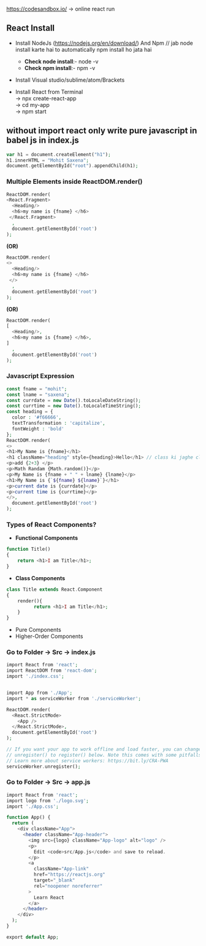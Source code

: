 https://codesandbox.io/  -> online react run

## React Install
* Install NodeJs (https://nodejs.org/en/download/) And Npm  // jab node install karte hai to automatically npm install ho jata hai<br>
  * __Check node install__:-  node -v
  * __Check npm install__:- npm -v



* Install Visual studio/sublime/atom/Brackets
* Install React from Terminal<br>
  -> npx create-react-app <project-name> <br>
  -> cd my-app <br>
  -> npm start <br>


## without import react only write pure javascript in babel js in index.js
```php
var h1 = document.createElement("h1");
h1.innerHTML = "Mohit Saxena";
document.getElementById("root").appendChild(h1);
```

### Multiple Elements inside ReactDOM.render()
```php
ReactDOM.render(
<React.Fragment>  
  <Heading/>
  <h6>my name is {fname} </h6>
 </React.Fragment>
  ,
  document.getElementById('root')
);
```
__(OR)__
```php
ReactDOM.render(
<>  
  <Heading/>
  <h6>my name is {fname} </h6>
 </>
  ,
  document.getElementById('root')
);
```
__(OR)__
```php
ReactDOM.render(
[  
  <Heading/>,
  <h6>my name is {fname} </h6>,
]
  ,
  document.getElementById('root')
);
```
### Javascript Expression
```php
const fname = "mohit";
const lname = "saxena";
const currdate = new Date().toLocaleDateString();
const currtime = new Date().toLocaleTimeString();
const heading = {
  color : '#f66666',
  textTransformation : 'capitalize',
  fontWeight : 'bold'
};
ReactDOM.render( 
<>
<h1>My Name is {fname}</h1>
<h1 className="heading" style={heading}>Hello</h1> // class ki jaghe className use hota hai
<p>add {2+3} </p>
<p>Math Randam {Math.random()}</p>
<p>My Name is {fname + " " + lname} {lname}</p>
<h1>My Name is {`${fname} ${lname}`}</h1>
<p>current date is {currdate}</p>
<p>current time is {currtime}</p>
</>,
  document.getElementById('root')
);

```

### Types of React Components?
* __Functional Components__
```php
function Title()
{
    return <h1>I am Title</h1>;
}
```

* __Class Components__
```php
class Title extends React.Component
{
    render(){
          return <h1>I am Title</h1>;
    }
}
```

* Pure Components
* Higher-Order Components


### Go to Folder -> Src -> index.js
```php
import React from 'react';
import ReactDOM from 'react-dom';
import './index.css';


import App from './App';
import * as serviceWorker from './serviceWorker';

ReactDOM.render(
  <React.StrictMode>
    <App />
  </React.StrictMode>,
  document.getElementById('root')
);

// If you want your app to work offline and load faster, you can change
// unregister() to register() below. Note this comes with some pitfalls.
// Learn more about service workers: https://bit.ly/CRA-PWA
serviceWorker.unregister();
```

### Go to Folder -> Src -> app.js
```php
import React from 'react';
import logo from './logo.svg';
import './App.css';

function App() {
  return (
    <div className="App">
      <header className="App-header">
        <img src={logo} className="App-logo" alt="logo" />
        <p>
          Edit <code>src/App.js</code> and save to reload.
        </p>
        <a
          className="App-link"
          href="https://reactjs.org"
          target="_blank"
          rel="noopener noreferrer"
        >
          Learn React
        </a>
      </header>
    </div>
  );
}

export default App;
```




